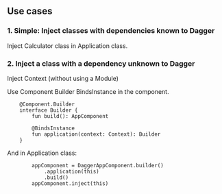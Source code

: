 ## Use cases

### 1. Simple: Inject classes with dependencies known to Dagger

Inject Calculator class in Application class.

### 2. Inject a class with a dependency unknown to Dagger

Inject Context (without using a Module)

Use Component Builder BindsInstance in the component.

```agsl
    @Component.Builder
    interface Builder {
        fun build(): AppComponent

        @BindsInstance
        fun application(context: Context): Builder
    }
```

And in Application class:

```agsl
        appComponent = DaggerAppComponent.builder()
            .application(this)
            .build()
        appComponent.inject(this)
```
